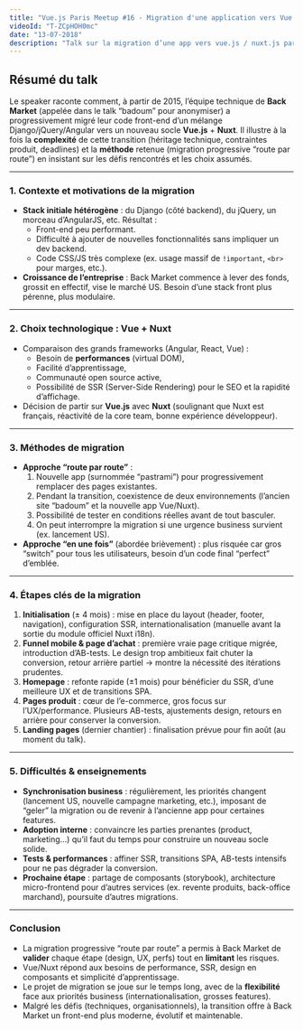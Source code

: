 ```yaml
---
title: "Vue.js Paris Meetup #16 - Migration d'une application vers Vue.js / Nuxt.js"
videoId: "T-ZCpHOH0mc"
date: "13-07-2018"
description: "Talk sur la migration d’une app vers vue.js / nuxt.js par Marc Mendonça, Lead Front End @backmarket, le 04/07/2018 Hébergé par Back Market"
---
```


<YoutubeVideoDetails :video-id="videoId" :video-title="title" :video-description="description">

## Résumé du talk

Le speaker raconte comment, à partir de 2015, l’équipe technique de **Back Market** (appelée dans le talk “badoum” pour anonymiser) a progressivement migré leur code front-end d’un mélange Django/jQuery/Angular vers un nouveau socle **Vue.js** + **Nuxt**. Il illustre à la fois la **complexité** de cette transition (héritage technique, contraintes produit, deadlines) et la **méthode** retenue (migration progressive “route par route”) en insistant sur les défis rencontrés et les choix assumés.

---

### 1. Contexte et motivations de la migration

- **Stack initiale hétérogène** : du Django (côté backend), du jQuery, un morceau d’AngularJS, etc. Résultat :
  - Front-end peu performant.
  - Difficulté à ajouter de nouvelles fonctionnalités sans impliquer un dev backend.
  - Code CSS/JS très complexe (ex. usage massif de `!important`, `<br>` pour marges, etc.).
- **Croissance de l’entreprise** : Back Market commence à lever des fonds, grossit en effectif, vise le marché US. Besoin d’une stack front plus pérenne, plus modulaire.

---

### 2. Choix technologique : Vue + Nuxt

- Comparaison des grands frameworks (Angular, React, Vue) :
  - Besoin de **performances** (virtual DOM),
  - Facilité d’apprentissage,
  - Communauté open source active,
  - Possibilité de SSR (Server-Side Rendering) pour le SEO et la rapidité d’affichage.
- Décision de partir sur **Vue.js** avec **Nuxt** (soulignant que Nuxt est français, réactivité de la core team, bonne expérience développeur).

---

### 3. Méthodes de migration

- **Approche “route par route”** :
  1. Nouvelle app (surnommée “pastrami”) pour progressivement remplacer des pages existantes.
  2. Pendant la transition, coexistence de deux environnements (l’ancien site “badoum” et la nouvelle app Vue/Nuxt).
  3. Possibilité de tester en conditions réelles avant de tout basculer.
  4. On peut interrompre la migration si une urgence business survient (ex. lancement US).
- **Approche “en une fois”** (abordée brièvement) : plus risquée car gros “switch” pour tous les utilisateurs, besoin d’un code final “perfect” d’emblée.

---

### 4. Étapes clés de la migration

1. **Initialisation** (± 4 mois) : mise en place du layout (header, footer, navigation), configuration SSR, internationalisation (manuelle avant la sortie du module officiel Nuxt i18n).
2. **Funnel mobile & page d’achat** : première vraie page critique migrée, introduction d’AB-tests. Le design trop ambitieux fait chuter la conversion, retour arrière partiel -> montre la nécessité des itérations prudentes.
3. **Homepage** : refonte rapide (±1 mois) pour bénéficier du SSR, d’une meilleure UX et de transitions SPA.
4. **Pages produit** : cœur de l’e-commerce, gros focus sur l’UX/performance. Plusieurs AB-tests, ajustements design, retours en arrière pour conserver la conversion.
5. **Landing pages** (dernier chantier) : finalisation prévue pour fin août (au moment du talk).

---

### 5. Difficultés & enseignements

- **Synchronisation business** : régulièrement, les priorités changent (lancement US, nouvelle campagne marketing, etc.), imposant de “geler” la migration ou de revenir à l’ancienne app pour certaines features.
- **Adoption interne** : convaincre les parties prenantes (product, marketing…) qu’il faut du temps pour construire un nouveau socle solide.
- **Tests & performances** : affiner SSR, transitions SPA, AB-tests intensifs pour ne pas dégrader la conversion.
- **Prochaine étape** : partage de composants (storybook), architecture micro-frontend pour d’autres services (ex. revente produits, back-office marchand), poursuite d’autres migrations.

---

### Conclusion

- La migration progressive “route par route” a permis à Back Market de **valider** chaque étape (design, UX, perfs) tout en **limitant** les risques.
- Vue/Nuxt répond aux besoins de performance, SSR, design en composants et simplicité d’apprentissage.
- Le projet de migration se joue sur le temps long, avec de la **flexibilité** face aux priorités business (internationalisation, grosses features).
- Malgré les défis (techniques, organisationnels), la transition offre à Back Market un front-end plus moderne, évolutif et maintenable.
